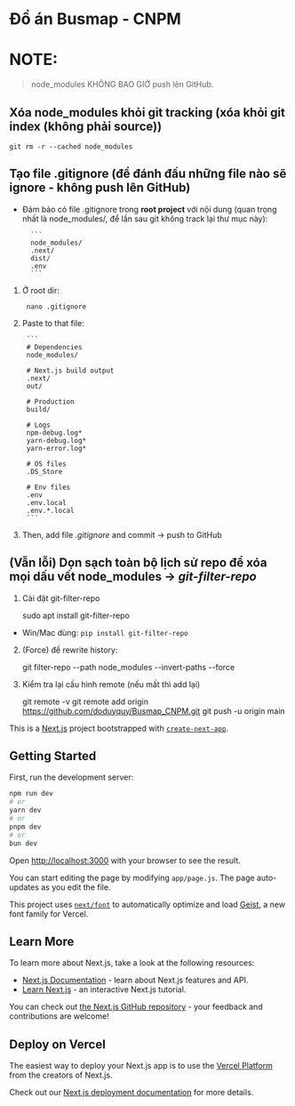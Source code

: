 # Đồ án Busmap - CNPM

# NOTE:
> node_modules KHÔNG BAO GIỜ push lên GitHub.

## Xóa node_modules khỏi git tracking (xóa khỏi git index (không phải source))

    git rm -r --cached node_modules

## Tạo file .gitignore (để đánh đấu những file nào sẽ ignore - không push lên GitHub)

- Đảm bảo có file .gitignore trong **root project** với nội dung (quan trọng nhất là node_modules/, để lần sau git không track lại thư mục này):

        ```
        node_modules/
        .next/
        dist/
        .env
        ```
  
1. Ở root dir:

        nano .gitignore

2. Paste to that file:

        ```
        # Dependencies
        node_modules/

        # Next.js build output
        .next/
        out/

        # Production
        build/

        # Logs
        npm-debug.log*
        yarn-debug.log*
        yarn-error.log*

        # OS files
        .DS_Store

        # Env files
        .env
        .env.local
        .env.*.local
        ```

3. Then, add file *.gitignore* and commit &rarr; push to GitHub

## (Vẫn lỗi) Dọn sạch toàn bộ lịch sử repo để xóa mọi dấu vết node_modules &rarr; *git-filter-repo*

1. Cài đặt git-filter-repo

    sudo apt install git-filter-repo

- Win/Mac dùng: `pip install git-filter-repo`

2. (Force) để rewrite history:

    git filter-repo --path node_modules --invert-paths --force

3. Kiểm tra lại cấu hình remote (nếu mất thì add lại)

    git remote -v
    git remote add origin https://github.com/doduyquy/Busmap_CNPM.git
    git push -u origin main




This is a [Next.js](https://nextjs.org) project bootstrapped with [`create-next-app`](https://nextjs.org/docs/app/api-reference/cli/create-next-app).

## Getting Started

First, run the development server:

```bash
npm run dev
# or
yarn dev
# or
pnpm dev
# or
bun dev
```

Open [http://localhost:3000](http://localhost:3000) with your browser to see the result.

You can start editing the page by modifying `app/page.js`. The page auto-updates as you edit the file.

This project uses [`next/font`](https://nextjs.org/docs/app/building-your-application/optimizing/fonts) to automatically optimize and load [Geist](https://vercel.com/font), a new font family for Vercel.

## Learn More

To learn more about Next.js, take a look at the following resources:

- [Next.js Documentation](https://nextjs.org/docs) - learn about Next.js features and API.
- [Learn Next.js](https://nextjs.org/learn) - an interactive Next.js tutorial.

You can check out [the Next.js GitHub repository](https://github.com/vercel/next.js) - your feedback and contributions are welcome!

## Deploy on Vercel

The easiest way to deploy your Next.js app is to use the [Vercel Platform](https://vercel.com/new?utm_medium=default-template&filter=next.js&utm_source=create-next-app&utm_campaign=create-next-app-readme) from the creators of Next.js.

Check out our [Next.js deployment documentation](https://nextjs.org/docs/app/building-your-application/deploying) for more details.
